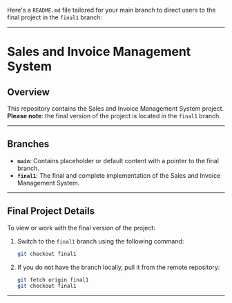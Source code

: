 Here's a `README.md` file tailored for your main branch to direct users to the final project in the `final1` branch:

---

# Sales and Invoice Management System

## Overview
This repository contains the Sales and Invoice Management System project. **Please note**: the final version of the project is located in the `final1` branch.

---

## Branches

- **`main`**: Contains placeholder or default content with a pointer to the final branch.
- **`final1`**: The final and complete implementation of the Sales and Invoice Management System.

---

## Final Project Details
To view or work with the final version of the project:
1. Switch to the `final1` branch using the following command:

   ```bash
   git checkout final1
   ```

2. If you do not have the branch locally, pull it from the remote repository:

   ```bash
   git fetch origin final1
   git checkout final1
   ```

---
